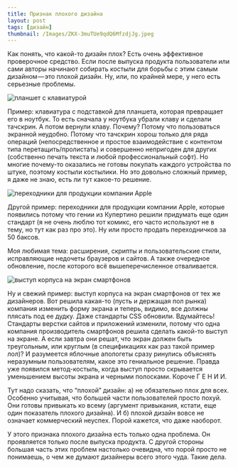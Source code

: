```yaml
---
title: Признак плохого дизайна
layout: post
tags: [дизайн]
thumbnail: /Images/ZKX-3muTUe9qdQ6MfzdjJg.jpeg
---
```

Как понять, что какой-то дизайн плох? Есть очень эффективное проверочное средство. Если после выпуска продукта пользователи или сами авторы начинают собирать костыли для борьбы с этим самым дизайном — это плохой дизайн. Ну, или, по крайней мере, у него есть серьезные проблемы.

![планшет с клавиатурой]({{site.baseurl}}/Images/ZKX-3muTUe9qdQ6MfzdjJg.jpeg)

Пример: клавиатура с подставкой для планшета, которая превращает его в ноутбук. То есть сначала у ноутбука убрали клаву и сделали тачскрин. А потом вернули клаву. Почему? Потому что пользоваться экранной неудобно. Потому что тачскрин хорош только для ряда операций (непосредственное и простое взаимодействие с контентом типа перетащить/пролистать) и совершенно непригоден для других (собственно печать текста и любой профессиональный софт). Но многие почему-то оказались не готовы покупать каждого устройства по штуке, поэтому костыли костылики. Но это довольно сложный пример, я даже не знаю, есть ли тут какое-то решение.

![переходники для продукции компании Apple]({{site.baseurl}}/Images/GzeOuuvmG3lBXg1H-NrMew.jpeg)

Другой пример: переходники для продукции компании Apple, которые появились потому что гении из Купертино решили придумать еще один стандарт (я не очень люблю тот комикс, его часто используют не в тему, но тут как раз про это). Ну или просто продать переходничков за 50 баксов.

Моя любимая тема: расширения, скрипты и пользовательские стили, исправляющие недочеты браузеров и сайтов. А также очередное обновление, после которого всё вышеперечисленное отваливается.

![выступ корпуса на экран смартфонов]({{site.baseurl}}/Images/HHmryR-JBsjZ7afqGCf-RA.png)

Ну и свежий пример: выступ корпуса на экран смартфонов от тех же дизайнеров. Вот решила какая-то (пусть и держащая пол рынка) компания изменить форму экрана и теперь, видимо, все должны плясать под ее дудку. Даже стандарты CSS обновили. Вдумайтесь! Стандарты верстки сайтов и приложений изменили, потому что одна компания производитель смартфонов решила сделать какой-то выступ на экране. А если завтра они решат, что экран должен быть треугольным, или круглым (в спецификациях как раз такой пример лол)? И разумеется яблочные апологеты сразу ринулись объяснять неразумным пользователям, какое это гениальное решение. Правда уже появился метод-костыль, когда выступ просто скрывается уменьшением высоты экрана и черными полосками. Короче Г Е Н И И.

Тут надо сказать, что “плохой” дизайн: а) не обязательно плох для всех. Особенно учитывая, что большей части пользователей просто похуй. Они готовы привыкать ко всему (аргумент привыкания, кстати, еще один показатель плохого дизайна). И б) плохой дизайн вовсе не означает коммерческий неуспех. Порой кажется, что даже наоборот.

У этого признака плохого дизайна есть только одна проблема. Он проявляется только после выпуска продукта. С другой стороны большая часть этих проблем настолько очевидна, что порой просто не понимаешь, о чем же думают дизайнеры всего этого чуда. Такие дела.
